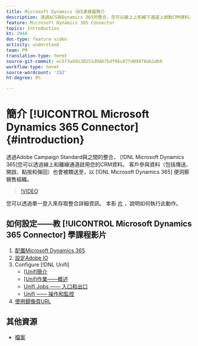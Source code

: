 ```yaml
---
title: Microsoft Dynamics 365連接器簡介
description: 透過ACS與Dynamics 365的整合，您可以線上上和線下通道上啟動CRM資料。 客戶參與資料（包括傳送、開啟、點按和彈回）也會匯入Dynamics 365，以便洞察您的銷售組織。
feature: Microsoft Dynamics 365 Connector
topics: Introduction
kt: 2948
doc-type: feature video
activity: understand
team: PM
translation-type: tm+mt
source-git-commit: ec5f3ab9130251d9467bdf96c07fd09870eb1db0
workflow-type: tm+mt
source-wordcount: '152'
ht-degree: 0%

---
```



# 簡介 [!UICONTROL Microsoft Dynamics 365 Connector] {#introduction}

透過Adobe Campaign Standard與之間的整合， [!DNL Microsoft Dynamics 365]您可以透過線上和離線通道啟用您的CRM資料。 客戶參與資料（包括傳送、開啟、點按和彈回）也會被饋送至，以 [!DNL Microsoft Dynamics 365] 便洞察銷售組織。

>[!VIDEO](https://video.tv.adobe.com/v/27975?quality=12)

您可以透過單一登入來存取整合詳細資訊。 本影 [片](/help/integrating/microsoft-dynamics-365-connector/single-sign-on.md) ，說明如何執行此動作。

## 如何設定——教 [!UICONTROL Microsoft Dynamics 365 Connector] 學課程影片

1. [配置Microsoft Dynamics 365](/help/integrating/microsoft-dynamics-365-connector/configure-microsoft-dynamics-365.md)
2. [設定Adobe IO](/help/integrating/microsoft-dynamics-365-connector/configure-adobe-io.md)
3. Configure [!DNL Unifi]
   * [[Unifi簡介](/help/integrating/microsoft-dynamics-365-connector/configure-unifi-introduction.md)
   * [[Unifi作業——概述](/help/integrating/microsoft-dynamics-365-connector/configure-unifi-jobs-overview.md)
   * [Unifi Jobs —— 入口和出口](/help/integrating/microsoft-dynamics-365-connector/configure-unifi-jobs-ingress-egress.md)
   * [Unifi —— 操作和監控](/help/integrating/microsoft-dynamics-365-connector/configure-unifi-operalization-and-monitoring.md)
4. [使用鏡像頁URL](/help/integrating/microsoft-dynamics-365-connector/mirror-page-url.md)

## 其他資源

* [檔案](https://docs.adobe.com/content/help/en/campaign-standard/using/integrating-with-adobe-cloud/campaign-and-microsoft-dynamics-365/working-with-campaign-standard-and-ms-dynamics/working-with-campaign-standard-and-microsoft-dynamics-365.html)

